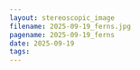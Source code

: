 ```yaml
---
layout: stereoscopic_image
filename: 2025-09-19_ferns.jpg
pagename: 2025-09-19_ferns
date: 2025-09-19
tags:
---
```

